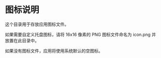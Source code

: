 # 图标说明

这个目录用于存放应用图标文件。

如果需要自定义托盘图标，请将 16x16 像素的 PNG 图标文件命名为 icon.png 并放置在此目录中。

如果没有图标文件，应用将使用系统默认的空图标。